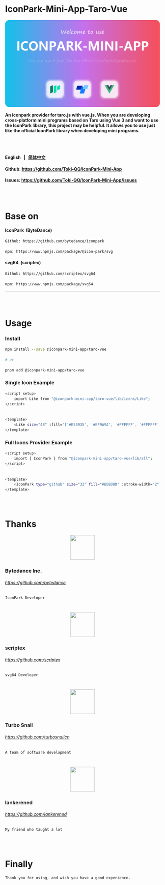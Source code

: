 # IconPark-Mini-App-Taro-Vue

<p align="center">
<img src="./iconpark-mini-app-taro-vue.png" >
<p></p>
<b>An iconpark provider for taro.js with vue.js. When you are developing cross-platform mini programs based on Taro using Vue 3 and want to use the IconPark library, this project may be helpful. It allows you to use just like the official IconPark library when developing mini programs.</b>
<p>

<br/>
<br/>

#### English &nbsp; | &nbsp; <a href="./README_zh-CN.md">简体中文<a>

#### Github: https://github.com/Toki-QQ/IconPark-Mini-App

#### Issues: https://github.com/Toki-QQ/IconPark-Mini-App/issues

<br/>
<br/>

# Base on

#### IconPark &nbsp;(ByteDance)

```bash
Github: https://github.com/bytedance/iconpark

npm: https://www.npmjs.com/package/@icon-park/svg
```

#### svg64 &nbsp;(scriptex)

```bash
Github: https://github.com/scriptex/svg64

npm: https://www.npmjs.com/package/svg64
```

---

<br/>
<br/>

# Usage

### Install

```bash
npm install --save @iconpark-mini-app/taro-vue

# or

pnpm add @iconpark-mini-app/taro-vue
```

### Single Icon Example

```bash
<script setup>
    import Like from "@iconpark-mini-app/taro-vue/lib/icons/Like";
</script>


<template>
    <Like size="48" :fill="['#E53935', '#EF9A9A', '#FFFFFF', '#FFFFFF']" theme="multi-color" />
</template>
```

### Full Icons Provider Example

```bash
<script setup>
    import { IconPark } from "@iconpark-mini-app/taro-vue/lib/all";
</script>


<template>
    <IconPark type="github" size="32" fill="#BDBDBD" :stroke-width="2" />
</template>
```

<br/>
<br/>

# Thanks

<p align="center">
<img width="80" height="80" src="https://avatars.githubusercontent.com/u/4158466?s=200&v=4" >
</p>

### Bytedance Inc.

###### https://github.com/bytedance

```bash
IconPark Developer
```

#

<p align="center">
<img width="80" height="80" src="https://avatars.githubusercontent.com/u/4603539?v=4" >
</p>

### scriptex

###### https://github.com/scriptex

```bash
svg64 Developer
```

#

<p align="center">
<img width="80" height="80" src="https://avatars.githubusercontent.com/u/110720510?s=200&v=4" >
</p>

### Turbo Snail

###### https://github.com/turbosnailcn

```bash
A team of software development
```

#

<p align="center">
<img width="80" height="80" src="https://avatars.githubusercontent.com/u/57043221?v=4" >
</p>

### lankerened

###### https://github.com/lankerened

```bash
My friend who taught a lot
```

<br/>
<br/>

# Finally

```bash
Thank you for using, and wish you have a good experience.
```
